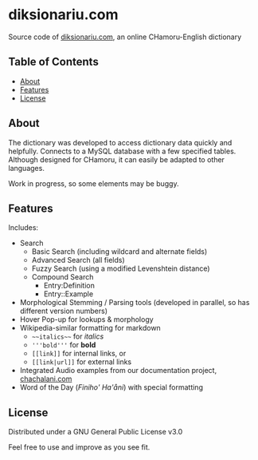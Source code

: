 # diksionariu.com
Source code of [diksionariu.com](https://diksionariu.com/), an online CHamoru-English dictionary

## Table of Contents

- [About](#about)
- [Features](#features)
- [License](#license)

## About

The dictionary was developed to access dictionary data quickly and helpfully.
Connects to a MySQL database with a few specified tables.
Although designed for CHamoru, it can easily be adapted to other languages.

Work in progress, so some elements may be buggy.

## Features

Includes:

- Search
  - Basic Search (including wildcard and alternate fields)
  - Advanced Search (all fields)
  - Fuzzy Search (using a modified Levenshtein distance)
  - Compound Search
    * Entry:Definition
    * Entry::Example
- Morphological Stemming / Parsing tools (developed in parallel, so has different version numbers)
- Hover Pop-up for lookups & morphology
- Wikipedia-similar formatting for markdown
  - ```~~italics~~``` for *italics*
  - ```'''bold'''``` for **bold**
  - ```[[link]]``` for internal links, or
  - ```[[link|url]]``` for external links
- Integrated Audio examples from our documentation project, [chachalani.com](https://chachalani.com/)
- Word of the Day (*Finiho' Ha'åni*) with special formatting

## License

Distributed under a GNU General Public License v3.0

Feel free to use and improve as you see fit.

